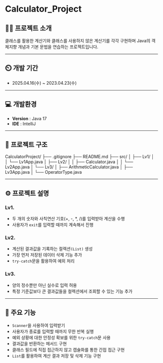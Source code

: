 # Calculator_Project

## 👨‍🏫 프로젝트 소개
클래스를 활용한 계산기와 클래스를 사용하지 않은 계산기를 각각 구현하며 Java의 객체지향 개념과 기본 문법을 연습하는 프로젝트입니다.

---

## ⏲️ 개발 기간 
- 2025.04.16(수) ~ 2023.04.23(수)

---

## 💻 개발환경
- **Version** : Java 17
- **IDE** : IntelliJ

---

## 📂 프로젝트 구조
CalculatorProject/ ├── .gitignore ├── README.md ├── src/ │ ├── Lv1/ │ │ └── Lv1App.java │ ├── Lv2/ │ │ ├── Calculator.java │ │ └── Lv2App.java │ └── Lv3/ │ ├── ArithmeticCalculator.java │ ├── Lv3App.java │ └── OperatorType.java

---
  
## ⚙️ 프로젝트 설명
### Lv1.
- 두 개의 숫자와 사칙연산 기호(+, -, *, /)를 입력받아 계산을 수행
- 사용자가 `exit`를 입력할 때까지 계속해서 진행

### Lv2.
- 계산된 결과값을 기록하는 컬렉션`(List)` 생성
- 가장 먼저 저장된 데이터 삭제 기능 추가
- `try-catch`문을 활용하여 예외 처리

### Lv3.
- 양의 정수뿐만 아닌 실수로 입력 허용
- 특정 기준값보다 큰 결과값들을 컬렉션에서 조회할 수 있는 기능 추가

---

## 📌 주요 기능
- `Scanner`을 사용하여 입력받기
- 사용자가 종료를 입력할 때까지 무한 반복 실행
- 예외 상황에 대한 안정성 확보를 위한 `try-catch`문 사용
- 결과값을 반환하는 메서드 구현
- 클래스 필드에 직접 접근하지 않고 캡슐화를 통한 간접 접근 구현
- `List`를 활용하여 계산 결과 저장 및 삭제 기능 구현

